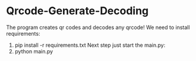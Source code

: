 # Qrcode-Generate-Decoding
The program creates qr codes and decodes any qrcode!
We need to install requirements:
1) pip install -r requirements.txt
Next step just start the main.py:
2) python main.py
